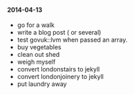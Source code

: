 #### 2014-04-13 ####

-  go for a walk
-  write a blog post ( or several)
-  test govuk::lvm when passed an array.
-  buy vegetables
-  clean out shed
-  weigh myself
-  convert londonstairs to jekyll
-  convert londonjoinery to jekyll
-  put laundry away
